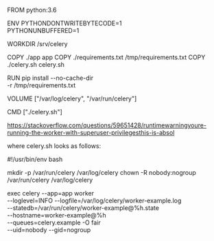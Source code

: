 FROM python:3.6

ENV PYTHONDONTWRITEBYTECODE=1 \
    PYTHONUNBUFFERED=1

WORKDIR /srv/celery

COPY ./app app
COPY ./requirements.txt /tmp/requirements.txt
COPY ./celery.sh celery.sh

RUN pip install --no-cache-dir \
    -r /tmp/requirements.txt

VOLUME ["/var/log/celery", "/var/run/celery"]

CMD ["./celery.sh"]


https://stackoverflow.com/questions/59651428/runtimewarningyoure-running-the-worker-with-superuser-privilegesthis-is-absol


where celery.sh looks as follows:

#!/usr/bin/env bash

mkdir -p /var/run/celery /var/log/celery
chown -R nobody:nogroup /var/run/celery /var/log/celery

exec celery --app=app worker \
            --loglevel=INFO --logfile=/var/log/celery/worker-example.log \
            --statedb=/var/run/celery/worker-example@%h.state \
            --hostname=worker-example@%h \
            --queues=celery.example -O fair \
            --uid=nobody --gid=nogroup